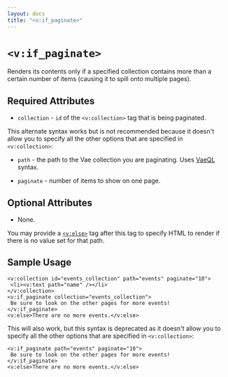 ```yaml
---
layout: docs
title: "<v:if_paginate>"
---
```


# `<v:if_paginate>`

Renders its contents only if a specified collection contains more than a
certain number of items (causing it to spill onto multiple pages).

## Required Attributes

-   `collection` - `id` of the `<v:collection>` tag that is
    being paginated.

This alternate syntax works but is not recommended because it doesn't
allow you to specify all the other options that are specified in
`<v:collection>`:

-   `path` - the path to the Vae collection you are paginating. Uses
    [VaeQL](#vaeql) syntax.

-   `paginate` - number of items to show on one page.

## Optional Attributes

-   None.

You may provide a [`<v:else>`](#v_else) tag after this tag to specify
HTML to render if there is no value set for that path.

## Sample Usage

    <v:collection id="events_collection" path="events" paginate="10">
     <li><v:text path="name" /></li>
    </v:collection>
    <v:if_paginate collection="events_collection">
     Be sure to look on the other pages for more events!
    </v:if_paginate>
    <v:else>There are no more events.</v:else>

This will also work, but this syntax is deprecated as it doesn't allow
you to specify all the other options that are specified in
`<v:collection>`:

    <v:if_paginate path="events" paginate="10">
     Be sure to look on the other pages for more events!
    </v:if_paginate>
    <v:else>There are no more events.</v:else>
